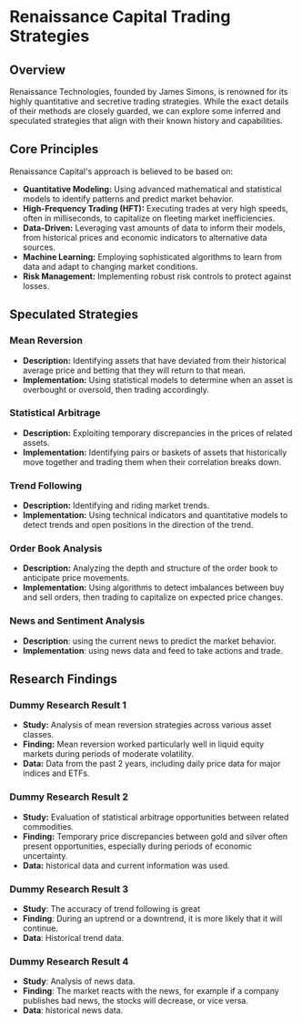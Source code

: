 # Renaissance Capital Trading Strategies

## Overview

Renaissance Technologies, founded by James Simons, is renowned for its highly quantitative and secretive trading strategies. While the exact details of their methods are closely guarded, we can explore some inferred and speculated strategies that align with their known history and capabilities.

## Core Principles

Renaissance Capital's approach is believed to be based on:

-   **Quantitative Modeling:** Using advanced mathematical and statistical models to identify patterns and predict market behavior.
-   **High-Frequency Trading (HFT):** Executing trades at very high speeds, often in milliseconds, to capitalize on fleeting market inefficiencies.
-   **Data-Driven:** Leveraging vast amounts of data to inform their models, from historical prices and economic indicators to alternative data sources.
-   **Machine Learning:** Employing sophisticated algorithms to learn from data and adapt to changing market conditions.
-   **Risk Management:** Implementing robust risk controls to protect against losses.

## Speculated Strategies

### Mean Reversion

-   **Description:** Identifying assets that have deviated from their historical average price and betting that they will return to that mean.
-   **Implementation:** Using statistical models to determine when an asset is overbought or oversold, then trading accordingly.

### Statistical Arbitrage

-   **Description:** Exploiting temporary discrepancies in the prices of related assets.
-   **Implementation:** Identifying pairs or baskets of assets that historically move together and trading them when their correlation breaks down.

### Trend Following

-   **Description:** Identifying and riding market trends.
-   **Implementation:** Using technical indicators and quantitative models to detect trends and open positions in the direction of the trend.

### Order Book Analysis

-   **Description:** Analyzing the depth and structure of the order book to anticipate price movements.
-   **Implementation:** Using algorithms to detect imbalances between buy and sell orders, then trading to capitalize on expected price changes.

### News and Sentiment Analysis

- **Description**: using the current news to predict the market behavior.
- **Implementation**: using news data and feed to take actions and trade.

## Research Findings

### Dummy Research Result 1

-   **Study:** Analysis of mean reversion strategies across various asset classes.
-   **Finding:** Mean reversion worked particularly well in liquid equity markets during periods of moderate volatility.
-   **Data:** Data from the past 2 years, including daily price data for major indices and ETFs.

### Dummy Research Result 2

-   **Study:** Evaluation of statistical arbitrage opportunities between related commodities.
-   **Finding:** Temporary price discrepancies between gold and silver often present opportunities, especially during periods of economic uncertainty.
-   **Data:**  historical data and current information was used.

### Dummy Research Result 3

- **Study**: The accuracy of trend following is great
- **Finding**: During an uptrend or a downtrend, it is more likely that it will continue.
- **Data**: Historical trend data.

### Dummy Research Result 4
- **Study**: Analysis of news data.
- **Finding**: The market reacts with the news, for example if a company publishes bad news, the stocks will decrease, or vice versa.
- **Data**: historical news data.